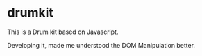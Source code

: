 # drumkit

This is a Drum kit based on Javascript.

Developing it, made me understood the DOM Manipulation better.
